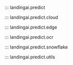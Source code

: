 ::: landingai.predict

::: landingai.predict.cloud

::: landingai.predict.edge

::: landingai.predict.ocr

::: landingai.predict.snowflake

::: landingai.predict.utils
